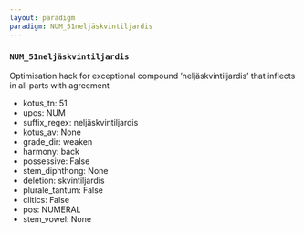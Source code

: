 ```yaml
---
layout: paradigm
paradigm: NUM_51neljäskvintiljardis
---
```

### ` NUM_51neljäskvintiljardis `

Optimisation hack for exceptional compound ’neljäskvintiljardis’ that inflects in all parts with agreement
* kotus_tn: 51
* upos: NUM
* suffix_regex: neljäskvintiljardis
* kotus_av: None
* grade_dir: weaken
* harmony: back
* possessive: False
* stem_diphthong: None
* deletion: skvintiljardis
* plurale_tantum: False
* clitics: False
* pos: NUMERAL
* stem_vowel: None
